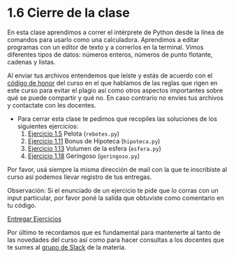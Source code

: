 # 1.6 Cierre de la clase

En esta clase aprendimos a correr el intérprete de Python desde la línea de comandos para usarlo como una calculadora. Aprendimos a editar programas con un editor de texto y a correrlos en la terminal. Vimos diferentes tipos de datos: números enteros, números de punto flotante, cadenas y listas.

Al enviar tus archivos entendemos que leíste y estás de acuerdo con el [código de honor](../Codigo.md) del curso en el que hablamos de las reglas que rigen en este curso para evitar el plagio así como otros aspectos importantes sobre qué se puede compartir y qué no. En caso contrario no envíes tus archivos y contactate con les docentes.

* Para cerrar esta clase te pedimos que recopiles las soluciones de los siguientes ejercicios:
    1. [Ejercicio 1.5](../01_Introduccion/02_Hello_world.md#ejercicio-15-la-pelota-que-rebota) Pelota (`rebotes.py`)
    2. [Ejercicio 1.11](../01_Introduccion/03_Numeros.md#ejercicio-111-bonus) Bonus de Hipoteca (`hipoteca.py`)
    3. [Ejercicio 1.13](../01_Introduccion/03_Numeros.md#ejercicio-113-el-volumen-de-una-esfera) Volumen de la esfera (`esfera.py`)
    4. [Ejercicio 1.18](../01_Introduccion/04_Strings.md#ejercicio-118-geringoso-rustico) Geringoso (`geringoso.py`)

Por favor, usá siempre la misma dirección de mail con la que te inscribiste al curso así podemos llevar registro de tus entregas.

Observación: Si el enunciado de un ejercicio te pide que lo corras con un input particular, por favor poné la salida que obtuviste como comentario en tu código.

[Entregar Ejercicios](http://programacionpython.ecyt.unsam.edu.ar/unit/submission/1)

Por último te recordamos que es fundamental para mantenerte al tanto de las novedades del curso así como para hacer consultas a los docentes que te sumes al [grupo de Slack](../Slack.md) de la materia.


